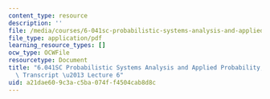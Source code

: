 ```yaml
---
content_type: resource
description: ''
file: /media/courses/6-041sc-probabilistic-systems-analysis-and-applied-probability-fall-2013/a21dae609c3ac5ba074ff4504cab8d8c_MIT6_041SCF13_lec06_300k.pdf
file_type: application/pdf
learning_resource_types: []
ocw_type: OCWFile
resourcetype: Document
title: "6.041SC Probabilistic Systems Analysis and Applied Probability, Fall 2013\
  \ Transcript \u2013 Lecture 6"
uid: a21dae60-9c3a-c5ba-074f-f4504cab8d8c
---
```

